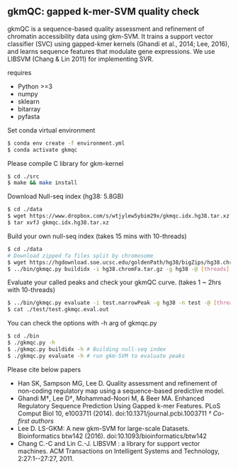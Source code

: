 ## gkmQC: gapped k-mer-SVM quality check

gkmQC is a sequence-based quality assessment and refinement of
chromatin accessibility data using gkm-SVM.
It trains a support vector classifier (SVC) using gapped-kmer kernels
(Ghandi et al., 2014; Lee, 2016), and learns sequence features that modulate
gene expressions. We use LIBSVM (Chang & Lin 2011) for implementing SVR.

requires 

* Python >=3
* numpy
* sklearn
* bitarray
* pyfasta

Set conda virtual environment
```bash
$ conda env create -f environment.yml
$ conda activate gkmqc
```

Please compile C library for gkm-kernel
```bash
$ cd ./src
$ make && make install
```

Download Null-seq index (hg38: 5.8GB)
```bash
$ cd ./data
$ wget https://www.dropbox.com/s/wtjylew5ybim29x/gkmqc.idx.hg38.tar.xz?dl=0
$ tar xvfJ gkmqc.idx.hg38.tar.xz
```

Build your own null-seq index
(takes 15 mins with 10-threads)
```bash
$ cd ./data
# Download zipped fa files split by chromosome
$ wget https://hgdownload.soe.ucsc.edu/goldenPath/hg38/bigZips/hg38.chromFa.tar.gz
$ ../bin/gkmqc.py buildidx -i hg38.chromFa.tar.gz -g hg38 -@ [threads]
```

Evaluate your called peaks and check your gkmQC curve.
(takes 1 ~ 2hrs with 10-threads)
```bash
$ ../bin/gkmqc.py evaluate -i test.narrowPeak -g hg38 -n test -@ [threads]
$ cat ./test/test.gkmqc.eval.out
```

You can check the options with -h arg of gkmqc.py
```bash
$ cd ./bin
$ ./gkmqc.py -h
$ ./gkmqc.py buildidx -h # Building null-seq index
$ ./gkmqc.py evaluate -h # run gkm-SVM to evaluate peaks
```

Please cite below papers
* Han SK, Sampson MG, Lee D. Quality assessment and refinement of non-coding regulatory map using a sequence-based predictive model.
* Ghandi M†, Lee D†, Mohammad-Noori M, & Beer MA. Enhanced Regulatory Sequence Prediction Using Gapped k-mer Features. PLoS Comput Biol 10, e1003711 (2014). doi:10.1371/journal.pcbi.1003711 *† Co-first authors*
* Lee D. LS-GKM: A new gkm-SVM for large-scale Datasets. Bioinformatics btw142 (2016). doi:10.1093/bioinformatics/btw142
* Chang C.-C and Lin C.-J. LIBSVM : a library for support vector machines. ACM Transactions on Intelligent Systems and Technology, 2:27:1--27:27, 2011.

